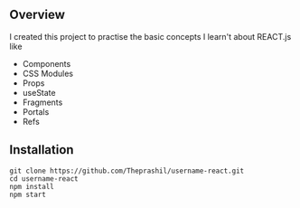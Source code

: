 ## Overview

I created this project to practise the basic concepts I learn't about REACT.js like

- Components
- CSS Modules
- Props
- useState
- Fragments
- Portals
- Refs

## Installation

```
git clone https://github.com/Theprashil/username-react.git
cd username-react
npm install
npm start
```
